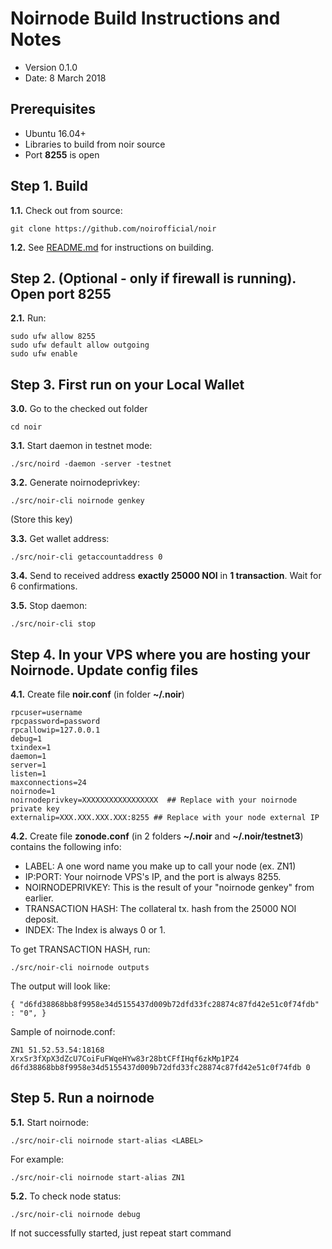 Noirnode Build Instructions and Notes
=============================
 - Version 0.1.0
 - Date: 8 March 2018

Prerequisites
-------------
 - Ubuntu 16.04+
 - Libraries to build from noir source
 - Port **8255** is open

Step 1. Build
----------------------
**1.1.**  Check out from source:

    git clone https://github.com/noirofficial/noir

**1.2.**  See [README.md](README.md) for instructions on building.

Step 2. (Optional - only if firewall is running). Open port 8255
----------------------
**2.1.**  Run:

    sudo ufw allow 8255
    sudo ufw default allow outgoing
    sudo ufw enable

Step 3. First run on your Local Wallet
----------------------
**3.0.**  Go to the checked out folder

    cd noir

**3.1.**  Start daemon in testnet mode:

    ./src/noird -daemon -server -testnet

**3.2.**  Generate noirnodeprivkey:

    ./src/noir-cli noirnode genkey

(Store this key)

**3.3.**  Get wallet address:

    ./src/noir-cli getaccountaddress 0

**3.4.**  Send to received address **exactly 25000 NOI** in **1 transaction**. Wait for 6 confirmations.

**3.5.**  Stop daemon:

    ./src/noir-cli stop

Step 4. In your VPS where you are hosting your Noirnode. Update config files
----------------------
**4.1.**  Create file **noir.conf** (in folder **~/.noir**)

    rpcuser=username
    rpcpassword=password
    rpcallowip=127.0.0.1
    debug=1
    txindex=1
    daemon=1
    server=1
    listen=1
    maxconnections=24
    noirnode=1
    noirnodeprivkey=XXXXXXXXXXXXXXXXX  ## Replace with your noirnode private key
    externalip=XXX.XXX.XXX.XXX:8255 ## Replace with your node external IP

**4.2.**  Create file **zonode.conf** (in 2 folders **~/.noir** and **~/.noir/testnet3**) contains the following info:
 - LABEL: A one word name you make up to call your node (ex. ZN1)
 - IP:PORT: Your noirnode VPS's IP, and the port is always 8255.
 - NOIRNODEPRIVKEY: This is the result of your "noirnode genkey" from earlier.
 - TRANSACTION HASH: The collateral tx. hash from the 25000 NOI deposit.
 - INDEX: The Index is always 0 or 1.

To get TRANSACTION HASH, run:

    ./src/noir-cli noirnode outputs

The output will look like:

    { "d6fd38868bb8f9958e34d5155437d009b72dfd33fc28874c87fd42e51c0f74fdb" : "0", }

Sample of noirnode.conf:

    ZN1 51.52.53.54:18168 XrxSr3fXpX3dZcU7CoiFuFWqeHYw83r28btCFfIHqf6zkMp1PZ4 d6fd38868bb8f9958e34d5155437d009b72dfd33fc28874c87fd42e51c0f74fdb 0

Step 5. Run a noirnode
----------------------
**5.1.**  Start noirnode:

    ./src/noir-cli noirnode start-alias <LABEL>

For example:

    ./src/noir-cli noirnode start-alias ZN1

**5.2.**  To check node status:

    ./src/noir-cli noirnode debug

If not successfully started, just repeat start command
